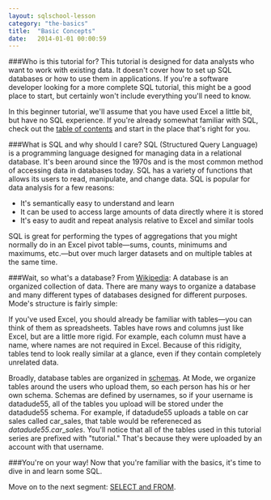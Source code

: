 ```yaml
---
layout: sqlschool-lesson
category: "the-basics"
title:  "Basic Concepts"
date:   2014-01-01 00:00:59
---
```


###Who is this tutorial for?
This tutorial is designed for data analysts who want to work with existing data. It doesn't cover how to set up SQL databases or how to use them in applications. If you're a software developer looking for a more complete SQL tutorial, this might be a good place to start, but certainly won't include everything you'll need to know. 

In this beginner tutorial, we'll assume that you have used Excel a little bit, but have no SQL experience. If you're already somewhat familiar with SQL, check out the [table of contents](/) and start in the place that's right for you.

###What is SQL and why should I care?
SQL (Structured Query Language) is a programming language designed for managing data in a relational database. It's been around since the 1970s and is the most common method of accessing data in databases today. SQL has a variety of functions that allows its users to read, manipulate, and change data. SQL is popular for data analysis for a few reasons:

* It's semantically easy to understand and learn
* It can be used to access large amounts of data directly where it is stored
* It's easy to audit and repeat analysis relative to Excel and similar tools

SQL is great for performing the types of aggregations that you might normally do in an Excel pivot table&mdash;sums, counts, minimums and maximums, etc.&mdash;but over much larger datasets and on multiple tables at the same time.

###Wait, so what's a database?
From [Wikipedia](http://en.wikipedia.org/wiki/Database): A database is an organized collection of data. There are many ways to organize a database and many different types of databases designed for different purposes. Mode's structure is fairly simple:

<!-- diagram showing schema/table/row+column -->

If you've used Excel, you should already be familiar with tables&mdash;you can think of them as spreadsheets. Tables have rows and columns just like Excel, but are a little more rigid. For example, each column must have a name, where names are not required in Excel. Because of this ridigity, tables tend to look really similar at a glance, even if they contain completely unrelated data.

Broadly, database tables are organized in [schemas](http://en.wikipedia.org/wiki/Database_schema "Database Schemas"). At Mode, we  organize tables around the users who upload them, so each person has his or her own schema. Schemas are defined by usernames, so if your username is datadude55, all of the tables you upload will be stored under the datadude55 schema. For example, if datadude55 uploads a table on car sales called car_sales, that table would be refereneced as *datadude55*.*car*&#95;*sales*. You'll notice that all of the tables used in this tutorial series are prefixed with "tutorial." That's because they were uploaded by an account with that username.

###You're on your way!
Now that you're familiar with the basics, it's time to dive in and learn some SQL.

Move on to the next segment: [SELECT and FROM](/the-basics/select-from.html).
